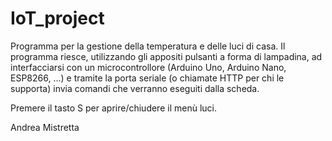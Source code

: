 # IoT_project

Programma per la gestione della temperatura e delle luci di casa.
Il programma riesce, utilizzando gli appositi pulsanti a forma di lampadina,
ad interfacciarsi con un microcontrollore (Arduino Uno, Arduino Nano, ESP8266, ...)
e tramite la porta seriale (o chiamate HTTP per chi le supporta) invia comandi che
verranno eseguiti dalla scheda.

Premere il tasto S per aprire/chiudere il menù luci.

Andrea Mistretta

